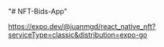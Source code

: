 "# NFT-Bids-App" 

https://expo.dev/@juanmgd/react_native_nft?serviceType=classic&distribution=expo-go